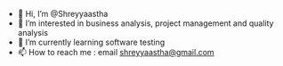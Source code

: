- 👋 Hi, I’m @Shreyyaastha
- 👀 I’m interested in business analysis, project management and quality analysis
- 🌱 I’m currently learning software testing 
- 📫 How to reach me : email shreyyaastha@gmail.com

<!---
Shreyyaastha/Shreyyaastha is a ✨ special ✨ repository because its `README.md` (this file) appears on your GitHub profile.
You can click the Preview link to take a look at your changes.
--->
